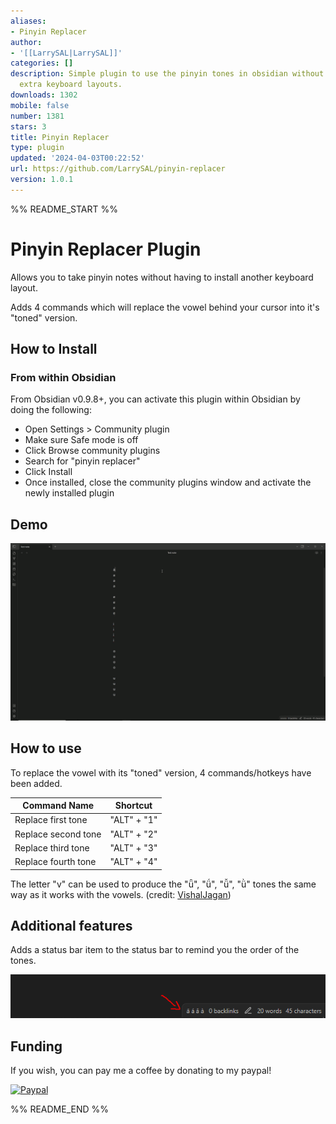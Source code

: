 ```yaml
---
aliases:
- Pinyin Replacer
author:
- '[[LarrySAL|LarrySAL]]'
categories: []
description: Simple plugin to use the pinyin tones in obsidian without having to install
  extra keyboard layouts.
downloads: 1302
mobile: false
number: 1381
stars: 3
title: Pinyin Replacer
type: plugin
updated: '2024-04-03T00:22:52'
url: https://github.com/LarrySAL/pinyin-replacer
version: 1.0.1
---
```


%% README_START %%

# Pinyin Replacer Plugin

Allows you to take pinyin notes without having to install another keyboard layout.

Adds 4 commands which will replace the vowel behind your cursor into it's "toned" version.

## How to Install
### From within Obsidian

From Obsidian v0.9.8+, you can activate this plugin within Obsidian by doing the following:

- Open Settings > Community plugin
- Make sure Safe mode is off
- Click Browse community plugins
- Search for "pinyin replacer"
- Click Install
- Once installed, close the community plugins window and activate the newly installed plugin

## Demo

![](https://github.com/LarrySAL/pinyin-replacer/blob/master/resources/show_replacement.gif)

## How to use

To replace the vowel with its "toned" version, 4 commands/hotkeys have been added.

| Command Name        | Shortcut |
| ------------------- | -------- |
| Replace first tone  | "ALT" + "1"  |
| Replace second tone | "ALT" + "2"  |
| Replace third tone  | "ALT" + "3"  |
| Replace fourth tone | "ALT" + "4"  |

The letter "v" can be used to produce the "ǖ", "ǘ", "ǚ", "ǜ" tones the same way as it works with the vowels. (credit: [VishalJagan](https://github.com/VishalJagan))

## Additional features

Adds a status bar item to the status bar to remind you the order of the tones.

![](https://github.com/LarrySAL/pinyin-replacer/blob/master/resources/Status_bar_item.PNG)

## Funding

If you wish, you can pay me a coffee by donating to my paypal!

[![Paypal](https://img.shields.io/badge/paypal-janLa69-yellow?style=social&logo=paypal)](https://www.paypal.com/paypalme/janLa69)



%% README_END %%